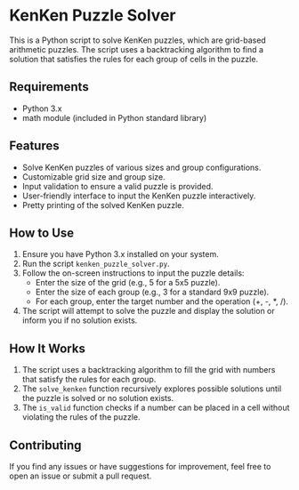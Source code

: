 # KenKen Puzzle Solver

This is a Python script to solve KenKen puzzles, which are grid-based arithmetic puzzles. The script uses a backtracking algorithm to find a solution that satisfies the rules for each group of cells in the puzzle.

## Requirements

- Python 3.x
- math module (included in Python standard library)

## Features

- Solve KenKen puzzles of various sizes and group configurations.
- Customizable grid size and group size.
- Input validation to ensure a valid puzzle is provided.
- User-friendly interface to input the KenKen puzzle interactively.
- Pretty printing of the solved KenKen puzzle.

## How to Use

1. Ensure you have Python 3.x installed on your system.
2. Run the script `kenken_puzzle_solver.py`.
3. Follow the on-screen instructions to input the puzzle details:
   - Enter the size of the grid (e.g., 5 for a 5x5 puzzle).
   - Enter the size of each group (e.g., 3 for a standard 9x9 puzzle).
   - For each group, enter the target number and the operation (+, -, *, /).
4. The script will attempt to solve the puzzle and display the solution or inform you if no solution exists.

## How It Works

1. The script uses a backtracking algorithm to fill the grid with numbers that satisfy the rules for each group.
2. The `solve_kenken` function recursively explores possible solutions until the puzzle is solved or no solution exists.
3. The `is_valid` function checks if a number can be placed in a cell without violating the rules of the puzzle.

## Contributing

If you find any issues or have suggestions for improvement, feel free to open an issue or submit a pull request.
